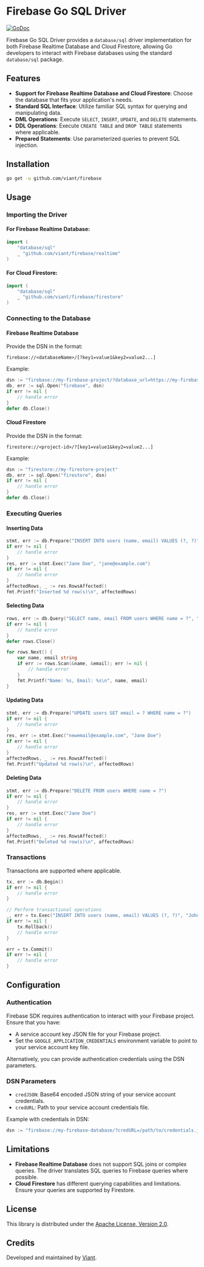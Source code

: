 # Firebase Go SQL Driver

[![GoDoc](https://godoc.org/github.com/viant/firebase?status.svg)](https://godoc.org/github.com/viant/firebase)

Firebase Go SQL Driver provides a `database/sql` driver implementation for both Firebase Realtime Database and Cloud Firestore, allowing Go developers to interact with Firebase databases using the standard `database/sql` package.

## Features

- **Support for Firebase Realtime Database and Cloud Firestore**: Choose the database that fits your application's needs.
- **Standard SQL Interface**: Utilize familiar SQL syntax for querying and manipulating data.
- **DML Operations**: Execute `SELECT`, `INSERT`, `UPDATE`, and `DELETE` statements.
- **DDL Operations**: Execute `CREATE TABLE` and `DROP TABLE` statements where applicable.
- **Prepared Statements**: Use parameterized queries to prevent SQL injection.

## Installation

```bash
go get -u github.com/viant/firebase
```

## Usage

### Importing the Driver

#### For Firebase Realtime Database:

```go
import (
    "database/sql"
    _ "github.com/viant/firebase/realtime"
)
```

#### For Cloud Firestore:

```go
import (
    "database/sql"
    _ "github.com/viant/firebase/firestore"
)
```

### Connecting to the Database

#### Firebase Realtime Database

Provide the DSN in the format:

```
firebase://<databaseName>/[?key1=value1&key2=value2...]
```

Example:

```go
dsn := "firebase://my-firebase-project/?database_url=https://my-firebase-project.firebaseio.com"
db, err := sql.Open("firebase", dsn)
if err != nil {
    // handle error
}
defer db.Close()
```

#### Cloud Firestore

Provide the DSN in the format:

```
firestore://<project-id>/?[key1=value1&key2=value2...]
```

Example:

```go
dsn := "firestore://my-firestore-project"
db, err := sql.Open("firestore", dsn)
if err != nil {
    // handle error
}
defer db.Close()
```

### Executing Queries

#### Inserting Data

```go
stmt, err := db.Prepare("INSERT INTO users (name, email) VALUES (?, ?)")
if err != nil {
    // handle error
}
res, err := stmt.Exec("Jane Doe", "jane@example.com")
if err != nil {
    // handle error
}
affectedRows, _ := res.RowsAffected()
fmt.Printf("Inserted %d row(s)\n", affectedRows)
```

#### Selecting Data

```go
rows, err := db.Query("SELECT name, email FROM users WHERE name = ?", "Jane Doe")
if err != nil {
    // handle error
}
defer rows.Close()

for rows.Next() {
    var name, email string
    if err := rows.Scan(&name, &email); err != nil {
        // handle error
    }
    fmt.Printf("Name: %s, Email: %s\n", name, email)
}
```

#### Updating Data

```go
stmt, err := db.Prepare("UPDATE users SET email = ? WHERE name = ?")
if err != nil {
    // handle error
}
res, err := stmt.Exec("newemail@example.com", "Jane Doe")
if err != nil {
    // handle error
}
affectedRows, _ := res.RowsAffected()
fmt.Printf("Updated %d row(s)\n", affectedRows)
```

#### Deleting Data

```go
stmt, err := db.Prepare("DELETE FROM users WHERE name = ?")
if err != nil {
    // handle error
}
res, err := stmt.Exec("Jane Doe")
if err != nil {
    // handle error
}
affectedRows, _ := res.RowsAffected()
fmt.Printf("Deleted %d row(s)\n", affectedRows)
```

### Transactions

Transactions are supported where applicable.

```go
tx, err := db.Begin()
if err != nil {
    // handle error
}

// Perform transactional operations
_, err = tx.Exec("INSERT INTO users (name, email) VALUES (?, ?)", "John Smith", "john@example.com")
if err != nil {
    tx.Rollback()
    // handle error
}

err = tx.Commit()
if err != nil {
    // handle error
}
```

## Configuration

### Authentication

Firebase SDK requires authentication to interact with your Firebase project. Ensure that you have:

- A service account key JSON file for your Firebase project.
- Set the `GOOGLE_APPLICATION_CREDENTIALS` environment variable to point to your service account key file.

Alternatively, you can provide authentication credentials using the DSN parameters.

### DSN Parameters

- `credJSON`: Base64 encoded JSON string of your service account credentials.
- `credURL`: Path to your service account credentials file.

Example with credentials in DSN:

```go
dsn := "firebase://my-firebase-database/?credURL=/path/to/credentials.json"
```

## Limitations

- **Firebase Realtime Database** does not support SQL joins or complex queries. The driver translates SQL queries to Firebase queries where possible.
- **Cloud Firestore** has different querying capabilities and limitations. Ensure your queries are supported by Firestore.

## License

This library is distributed under the [Apache License, Version 2.0](http://www.apache.org/licenses/LICENSE-2.0).

## Credits

Developed and maintained by [Viant](https://github.com/viant).
